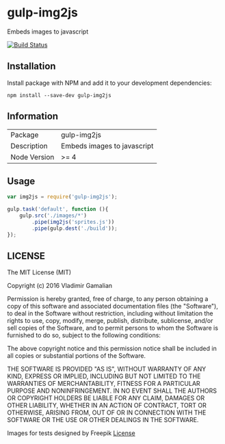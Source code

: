 # gulp-img2js
Embeds images to javascript

[![Build Status](https://travis-ci.org/vladimirgamalian/gulp-img2js.svg?branch=master)](https://travis-ci.org/vladimirgamalian/gulp-img2js)


## Installation

Install package with NPM and add it to your development dependencies:

`npm install --save-dev gulp-img2js`

## Information

<table>
<tr>
<td>Package</td><td>gulp-img2js</td>
</tr>
<tr>
<td>Description</td>
<td>Embeds images to javascript</td>
</tr>
<tr>
<td>Node Version</td>
<td>>= 4</td>
</tr>
</table>

## Usage

```js
var img2js = require('gulp-img2js');

gulp.task('default', function (){
	gulp.src('./images/*')
		.pipe(img2js('sprites.js'))
		.pipe(gulp.dest('./build'));
});
```

## LICENSE

The MIT License (MIT)

Copyright (c) 2016 Vladimir Gamalian

Permission is hereby granted, free of charge, to any person obtaining a copy
of this software and associated documentation files (the "Software"), to deal
in the Software without restriction, including without limitation the rights
to use, copy, modify, merge, publish, distribute, sublicense, and/or sell
copies of the Software, and to permit persons to whom the Software is
furnished to do so, subject to the following conditions:

The above copyright notice and this permission notice shall be included in all
copies or substantial portions of the Software.

THE SOFTWARE IS PROVIDED "AS IS", WITHOUT WARRANTY OF ANY KIND, EXPRESS OR
IMPLIED, INCLUDING BUT NOT LIMITED TO THE WARRANTIES OF MERCHANTABILITY,
FITNESS FOR A PARTICULAR PURPOSE AND NONINFRINGEMENT. IN NO EVENT SHALL THE
AUTHORS OR COPYRIGHT HOLDERS BE LIABLE FOR ANY CLAIM, DAMAGES OR OTHER
LIABILITY, WHETHER IN AN ACTION OF CONTRACT, TORT OR OTHERWISE, ARISING FROM,
OUT OF OR IN CONNECTION WITH THE SOFTWARE OR THE USE OR OTHER DEALINGS IN THE
SOFTWARE.


Images for tests designed by Freepik
[License](http://file005.flaticon.com/downloads/license/license.pdf)
